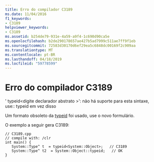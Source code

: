 ```yaml
---
title: Erro do compilador C3189
ms.date: 11/04/2016
f1_keywords:
- C3189
helpviewer_keywords:
- C3189
ms.assetid: b254de79-931e-4a59-a9f4-1c690d90ca5e
ms.openlocfilehash: b2de290178657ae427b5ad7999c511ae7ff9f1eb
ms.sourcegitcommit: 72583d30170d6ef29ea5c6848dc00169f2c909aa
ms.translationtype: MT
ms.contentlocale: pt-BR
ms.lasthandoff: 04/18/2019
ms.locfileid: "59778599"
---
```

# <a name="compiler-error-c3189"></a>Erro do compilador C3189

' typeid\<digite declarador abstrato >': não há suporte para esta sintaxe, use:: typeid em vez disso

Um formato obsoleto da [typeid](../../extensions/typeid-cpp-component-extensions.md) foi usado, use o novo formulário.

O exemplo a seguir gera C3189:

```
// C3189.cpp
// compile with: /clr
int main() {
   System::Type^ t  = typeid<System::Object>;   // C3189
   System::Type^ t2  = System::Object::typeid;   // OK
}
```